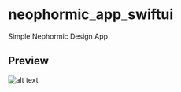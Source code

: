 # neophormic_app_swiftui
Simple Nephormic Design App

## Preview

![alt text](https://github.com/DKoenig82/neophormic_app_swiftui/blob/main/neophormic_demo.png)

